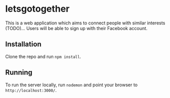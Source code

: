 # letsgotogether

This is a web application which aims to connect people with similar interests (TODO)...
Users will be able to sign up with their Facebook account.

## Installation

Clone the repo and run `npm install`.


## Running

To run the server locally, run `nodemon` and point your browser to `http://localhost:3000/`.